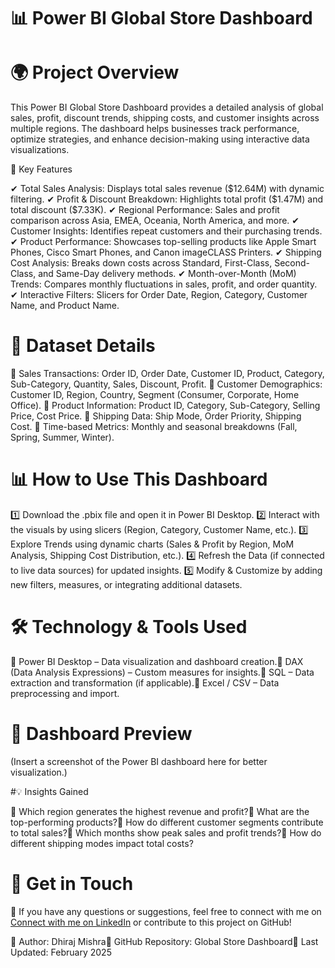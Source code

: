 # 📊 Power BI Global Store Dashboard

# 🌍 Project Overview

This Power BI Global Store Dashboard provides a detailed analysis of global sales, profit, discount trends, shipping costs, and customer insights across multiple regions. The dashboard helps businesses track performance, optimize strategies, and enhance decision-making using interactive data visualizations.

🚀 Key Features

✔ Total Sales Analysis: Displays total sales revenue ($12.64M) with dynamic filtering.
✔ Profit & Discount Breakdown: Highlights total profit ($1.47M) and total discount ($7.33K).
✔ Regional Performance: Sales and profit comparison across Asia, EMEA, Oceania, North America, and more.
✔ Customer Insights: Identifies repeat customers and their purchasing trends.
✔ Product Performance: Showcases top-selling products like Apple Smart Phones, Cisco Smart Phones, and Canon imageCLASS Printers.
✔ Shipping Cost Analysis: Breaks down costs across Standard, First-Class, Second-Class, and Same-Day delivery methods.
✔ Month-over-Month (MoM) Trends: Compares monthly fluctuations in sales, profit, and order quantity.
✔ Interactive Filters: Slicers for Order Date, Region, Category, Customer Name, and Product Name.

# 📂 Dataset Details

📌 Sales Transactions: Order ID, Order Date, Customer ID, Product, Category, Sub-Category, Quantity, Sales, Discount, Profit.
📌 Customer Demographics: Customer ID, Region, Country, Segment (Consumer, Corporate, Home Office).
📌 Product Information: Product ID, Category, Sub-Category, Selling Price, Cost Price.
📌 Shipping Data: Ship Mode, Order Priority, Shipping Cost.
📌 Time-based Metrics: Monthly and seasonal breakdowns (Fall, Spring, Summer, Winter).

# 📊 How to Use This Dashboard

1️⃣ Download the .pbix file and open it in Power BI Desktop.
2️⃣ Interact with the visuals by using slicers (Region, Category, Customer Name, etc.).
3️⃣ Explore Trends using dynamic charts (Sales & Profit by Region, MoM Analysis, Shipping Cost Distribution, etc.).
4️⃣ Refresh the Data (if connected to live data sources) for updated insights.
5️⃣ Modify & Customize by adding new filters, measures, or integrating additional datasets.

# 🛠️ Technology & Tools Used

🔹 Power BI Desktop – Data visualization and dashboard creation.🔹 DAX (Data Analysis Expressions) – Custom measures for insights.🔹 SQL – Data extraction and transformation (if applicable).🔹 Excel / CSV – Data preprocessing and import.

# 📸 Dashboard Preview

(Insert a screenshot of the Power BI dashboard here for better visualization.)

#💡 Insights Gained

🔎 Which region generates the highest revenue and profit?🔎 What are the top-performing products?🔎 How do different customer segments contribute to total sales?🔎 Which months show peak sales and profit trends?🔎 How do different shipping modes impact total costs?

# 📩 Get in Touch

📧 If you have any questions or suggestions, feel free to connect with me on [Connect with me on LinkedIn](https://www.linkedin.com/in/dirumisra/) or contribute to this project on GitHub!

🔹 Author: Dhiraj Mishra🔹 GitHub Repository: Global Store Dashboard🔹 Last Updated: February 2025
